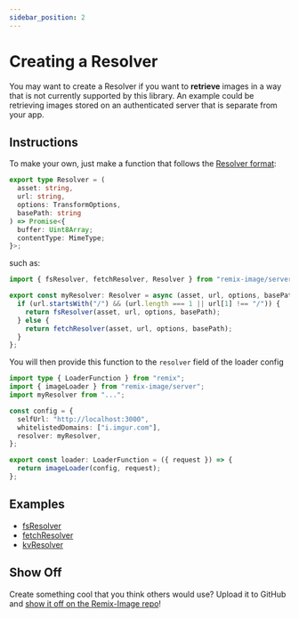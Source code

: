 ```yaml
---
sidebar_position: 2
---
```


# Creating a Resolver

You may want to create a Resolver if you want to **retrieve** images in a way that is not currently supported by this library.
An example could be retrieving images stored on an authenticated server that is separate from your app.

## Instructions

To make your own, just make a function that follows the [Resolver format](https://github.com/Josh-McFarlin/remix-image/blob/master/src/types/resolver.ts):
```typescript
export type Resolver = (
  asset: string,
  url: string,
  options: TransformOptions,
  basePath: string
) => Promise<{
  buffer: Uint8Array;
  contentType: MimeType;
}>;
```
such as:
```typescript
import { fsResolver, fetchResolver, Resolver } from "remix-image/server";

export const myResolver: Resolver = async (asset, url, options, basePath) => {
  if (url.startsWith("/") && (url.length === 1 || url[1] !== "/")) {
    return fsResolver(asset, url, options, basePath);
  } else {
    return fetchResolver(asset, url, options, basePath);
  }
};
```

You will then provide this function to the `resolver` field of the loader config
```typescript jsx
import type { LoaderFunction } from "remix";
import { imageLoader } from "remix-image/server";
import myResolver from "...";

const config = {
  selfUrl: "http://localhost:3000",
  whitelistedDomains: ["i.imgur.com"],
  resolver: myResolver,
};

export const loader: LoaderFunction = ({ request }) => {
  return imageLoader(config, request);
};
```

## Examples

* [fsResolver](https://github.com/Josh-McFarlin/remix-image/tree/master/src/server/resolvers/fsResolver)
* [fetchResolver](https://github.com/Josh-McFarlin/remix-image/tree/master/src/server/resolvers/fetchResolver)
* [kvResolver](https://github.com/Josh-McFarlin/remix-image/tree/master/src/server/resolvers/kvResolver)

## Show Off

Create something cool that you think others would use? Upload it to GitHub and [show it off on the Remix-Image repo](https://github.com/Josh-McFarlin/remix-image/discussions/3)!
